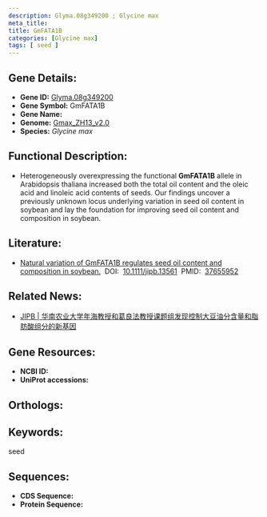 ```yaml
---
description: Glyma.08g349200 ; Glycine max
meta_title:
title: GmFATA1B
categories: [Glycine max]
tags: [ seed ]
---
```


## Gene Details:
- **Gene ID:**	[Glyma.08g349200]()
- **Gene Symbol:** GmFATA1B
- **Gene Name:** 
- **Genome:** [Gmax_ZH13_v2.0]()
- **Species:** *Glycine max*

## Functional Description:
   - Heterogeneously overexpressing the functional **GmFATA1B** allele in Arabidopsis thaliana increased both the total oil content and the oleic acid and linoleic acid contents of seeds. Our findings uncover a previously unknown locus underlying variation in seed oil content in soybean and lay the foundation for improving seed oil content and composition in soybean.

## Literature:
   - [Natural variation of GmFATA1B regulates seed oil content and composition in soybean.]( https://onlinelibrary.wiley.com/doi/10.1111/jipb.13561)&nbsp;&nbsp;DOI:&nbsp;&nbsp;[10.1111/jipb.13561](https://onlinelibrary.wiley.com/doi/10.1111/jipb.13561)&nbsp;&nbsp;PMID:&nbsp;&nbsp;[37655952](https://pubmed.ncbi.nlm.nih.gov/37655952/)

## Related News:
   - [JIPB | 华南农业大学年海教授和葛良法教授课题组发现控制大豆油分含量和脂肪酸组分的新基因](https://mp.weixin.qq.com/s?__biz=Mzg3MDEwNDEyMg==&mid=2247555671&idx=4&sn=b93bdfb1232116412804da70e876b43a&chksm=e73551e485fffbfb79c4bded86d2525a1dcc980e9487294adee474d5c9972deab353479bed13&scene=27#wechat_redirect)

## Gene Resources:
- **NCBI ID:** [](https://www.ncbi.nlm.nih.gov/gene/?term=)
- **UniProt accessions:** [](https://www.uniprot.org/uniprotkb//entry)

## Orthologs:

## Keywords:
seed

## Sequences:
- **CDS Sequence:**
- **Protein Sequence:**
